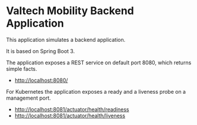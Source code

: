 # Valtech Mobility Backend Application

This application simulates a backend application.

It is based on Spring Boot 3.

The application exposes a REST service on default port 8080, which returns simple facts.
- [http://localhost:8080/](http://localhost:8080/)

For Kubernetes the application exposes a ready and a liveness probe on a management port.
- [http://localhost:8081/actuator/health/readiness](http://localhost:8081/actuator/health/readiness)
- [http://localhost:8081/actuator/health/liveness](http://localhost:8081/actuator/health/liveness)